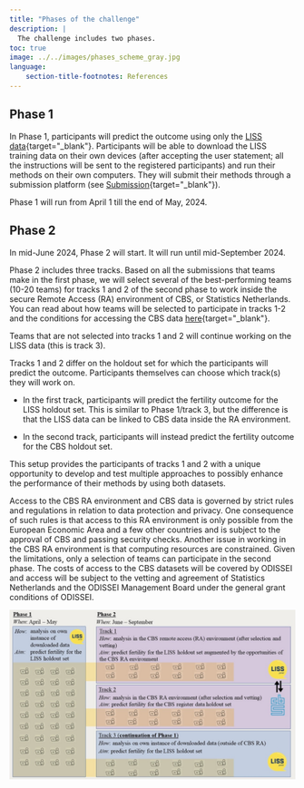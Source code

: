 ```yaml
---
title: "Phases of the challenge"
description: |
  The challenge includes two phases.
toc: true
image: ../../images/phases_scheme_gray.jpg
language: 
    section-title-footnotes: References
---
```



## Phase 1  

In Phase 1, participants will predict the outcome using only the [LISS data](/details/overview/2data.md){target="_blank"}. Participants will be able to download the LISS training data on their own devices (after accepting the user statement; all the instructions will be sent to the registered participants) and run their methods on their own computers. They will submit their methods through a submission platform (see [Submission](/details/overview/4submission_evaluation_winners.md){target="_blank"}). 

Phase 1 will run from April 1 till the end of May, 2024.     


## Phase 2  

In mid-June 2024, Phase 2 will start. It will run until mid-September 2024.  

Phase 2 includes three tracks. Based on all the submissions that teams make in the first phase, we will select several of the best-performing teams (10-20 teams) for tracks 1 and 2 of the second phase to work inside the secure Remote Access (RA) environment of CBS, or Statistics Netherlands. You can read about how teams will be selected to participate in tracks 1-2 and the conditions for accessing the CBS data [here](/details/overview/4submission_evaluation_winners.md){target="_blank"}.  

Teams that are not selected into tracks 1 and 2 will continue working on the LISS data (this is track 3).  

Tracks 1 and 2 differ on the holdout set for which the participants will predict the outcome. Participants themselves can choose which track(s) they will work on.  

- In the first track, participants will predict the fertility outcome for the LISS holdout set. This is similar to Phase 1/track 3, but the difference is that the LISS data can be linked to CBS data inside the RA environment.  

- In the second track, participants will instead predict the fertility outcome for the CBS holdout set.  

This setup provides the participants of tracks 1 and 2 with a unique opportunity to develop and test multiple approaches to possibly enhance the performance of their methods by using both datasets.   

Access to the CBS RA environment and CBS data is governed by strict rules and regulations in relation to data protection and privacy. One consequence of such rules is that access to this RA environment is only possible from the European Economic Area and a few other countries and is subject to the approval of CBS and passing security checks. Another issue in working in the CBS RA environment is that computing resources are constrained. Given the limitations, only a selection of teams can participate in the second phase. The costs of access to the CBS datasets will be covered by ODISSEI and access will be subject to the vetting and agreement of Statistics Netherlands and the ODISSEI Management Board under the general grant conditions of ODISSEI.  



![](/images/phases_scheme_gray.jpg)
